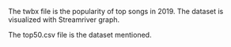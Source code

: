 The twbx file is the popularity of top songs in 2019. The dataset is visualized with Streamriver graph.

The top50.csv file is the dataset mentioned.